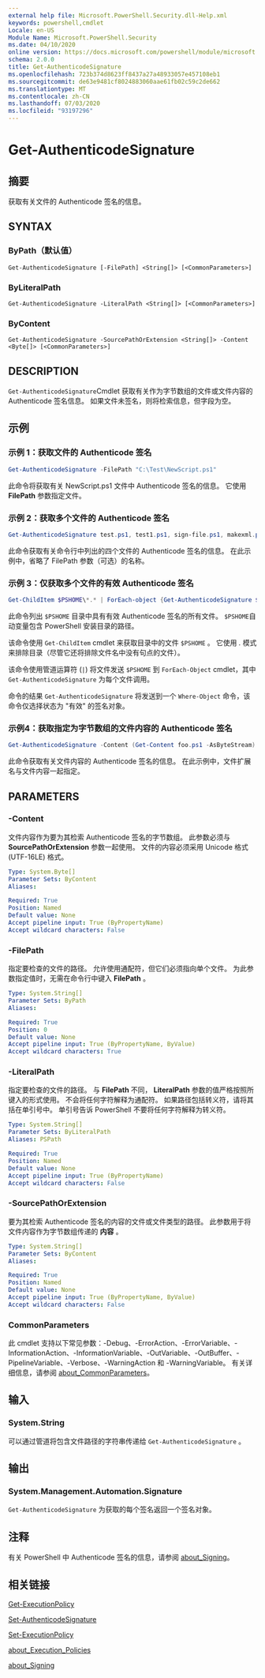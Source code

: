 ```yaml
---
external help file: Microsoft.PowerShell.Security.dll-Help.xml
keywords: powershell,cmdlet
Locale: en-US
Module Name: Microsoft.PowerShell.Security
ms.date: 04/10/2020
online version: https://docs.microsoft.com/powershell/module/microsoft.powershell.security/get-authenticodesignature?view=powershell-7&WT.mc_id=ps-gethelp
schema: 2.0.0
title: Get-AuthenticodeSignature
ms.openlocfilehash: 723b374d8623ff8437a27a48933057e457108eb1
ms.sourcegitcommit: de63e9481cf8024883060aae61fb02c59c2de662
ms.translationtype: MT
ms.contentlocale: zh-CN
ms.lasthandoff: 07/03/2020
ms.locfileid: "93197296"
---
```

# Get-AuthenticodeSignature

## 摘要
获取有关文件的 Authenticode 签名的信息。

## SYNTAX

### ByPath（默认值）

```
Get-AuthenticodeSignature [-FilePath] <String[]> [<CommonParameters>]
```

### ByLiteralPath

```
Get-AuthenticodeSignature -LiteralPath <String[]> [<CommonParameters>]
```

### ByContent

```
Get-AuthenticodeSignature -SourcePathOrExtension <String[]> -Content <Byte[]> [<CommonParameters>]
```

## DESCRIPTION

`Get-AuthenticodeSignature`Cmdlet 获取有关作为字节数组的文件或文件内容的 Authenticode 签名信息。 如果文件未签名，则将检索信息，但字段为空。

## 示例

### 示例 1：获取文件的 Authenticode 签名

```powershell
Get-AuthenticodeSignature -FilePath "C:\Test\NewScript.ps1"
```

此命令将获取有关 NewScript.ps1 文件中 Authenticode 签名的信息。 它使用 **FilePath** 参数指定文件。

### 示例 2：获取多个文件的 Authenticode 签名

```powershell
Get-AuthenticodeSignature test.ps1, test1.ps1, sign-file.ps1, makexml.ps1
```

此命令获取有关命令行中列出的四个文件的 Authenticode 签名的信息。 在此示例中，省略了 FilePath  参数（可选）的名称。

### 示例 3：仅获取多个文件的有效 Authenticode 签名

```powershell
Get-ChildItem $PSHOME\*.* | ForEach-object {Get-AuthenticodeSignature $_} | Where-Object {$_.status -eq "Valid"}
```

此命令列出 `$PSHOME` 目录中具有有效 Authenticode 签名的所有文件。 `$PSHOME`自动变量包含 PowerShell 安装目录的路径。

该命令使用 `Get-ChildItem` cmdlet 来获取目录中的文件 `$PSHOME` 。 它使用 *.* 模式 来排除目录（尽管它还将排除文件名中没有句点的文件）。

该命令使用管道运算符 (`|`) 将文件发送 `$PSHOME` 到 `ForEach-Object` cmdlet，其中 `Get-AuthenticodeSignature` 为每个文件调用。

命令的结果 `Get-AuthenticodeSignature` 将发送到一个 `Where-Object` 命令，该命令仅选择状态为 "有效" 的签名对象。

### 示例4：获取指定为字节数组的文件内容的 Authenticode 签名

```powershell
Get-AuthenticodeSignature -Content (Get-Content foo.ps1 -AsByteStream) -SourcePathorExtension ps1
```

此命令获取有关文件内容的 Authenticode 签名的信息。 在此示例中，文件扩展名与文件内容一起指定。

## PARAMETERS

### -Content

文件内容作为要为其检索 Authenticode 签名的字节数组。 此参数必须与 **SourcePathOrExtension** 参数一起使用。 文件的内容必须采用 Unicode 格式 (UTF-16LE) 格式。

```yaml
Type: System.Byte[]
Parameter Sets: ByContent
Aliases:

Required: True
Position: Named
Default value: None
Accept pipeline input: True (ByPropertyName)
Accept wildcard characters: False
```

### -FilePath

指定要检查的文件的路径。 允许使用通配符，但它们必须指向单个文件。 为此参数指定值时，无需在命令行中键入 **FilePath** 。

```yaml
Type: System.String[]
Parameter Sets: ByPath
Aliases:

Required: True
Position: 0
Default value: None
Accept pipeline input: True (ByPropertyName, ByValue)
Accept wildcard characters: True
```

### -LiteralPath

指定要检查的文件的路径。 与 **FilePath** 不同， **LiteralPath** 参数的值严格按照所键入的形式使用。 不会将任何字符解释为通配符。 如果路径包括转义符，请将其括在单引号中。 单引号告诉 PowerShell 不要将任何字符解释为转义符。

```yaml
Type: System.String[]
Parameter Sets: ByLiteralPath
Aliases: PSPath

Required: True
Position: Named
Default value: None
Accept pipeline input: True (ByPropertyName)
Accept wildcard characters: False
```

### -SourcePathOrExtension

要为其检索 Authenticode 签名的内容的文件或文件类型的路径。 此参数用于将文件内容作为字节数组传递的 **内容** 。

```yaml
Type: System.String[]
Parameter Sets: ByContent
Aliases:

Required: True
Position: Named
Default value: None
Accept pipeline input: True (ByPropertyName, ByValue)
Accept wildcard characters: False
```

### CommonParameters

此 cmdlet 支持以下常见参数：-Debug、-ErrorAction、-ErrorVariable、-InformationAction、-InformationVariable、-OutVariable、-OutBuffer、-PipelineVariable、-Verbose、-WarningAction 和 -WarningVariable。 有关详细信息，请参阅 [about_CommonParameters](../Microsoft.PowerShell.Core/About/about_CommonParameters.md)。

## 输入

### System.String

可以通过管道将包含文件路径的字符串传递给 `Get-AuthenticodeSignature` 。

## 输出

### System.Management.Automation.Signature

`Get-AuthenticodeSignature` 为获取的每个签名返回一个签名对象。

## 注释

有关 PowerShell 中 Authenticode 签名的信息，请参阅 [about_Signing](../Microsoft.PowerShell.Core/About/about_Signing.md)。

## 相关链接

[Get-ExecutionPolicy](Get-ExecutionPolicy.md)

[Set-AuthenticodeSignature](Set-AuthenticodeSignature.md)

[Set-ExecutionPolicy](Set-ExecutionPolicy.md)

[about_Execution_Policies](../Microsoft.PowerShell.Core/About/about_Execution_Policies.md)

[about_Signing](../Microsoft.PowerShell.Core/About/about_Signing.md)
